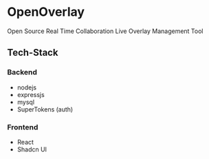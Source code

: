 # OpenOverlay

Open Source Real Time Collaboration Live Overlay Management Tool

## Tech-Stack

### Backend

- nodejs
- expressjs
- mysql
- SuperTokens (auth)

### Frontend

- React
- Shadcn UI
